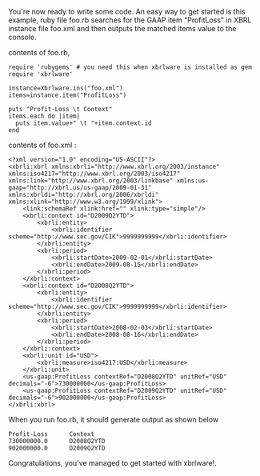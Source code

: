 You're now ready to write some code. An easy way to get started is this example, ruby file foo.rb searches for the GAAP item "ProfitLoss" in XBRL instance file foo.xml and then outputs the matched items value to the console.

contents of foo.rb,

```
require 'rubygems' # you need this when xbrlware is installed as gem
require 'xbrlware'

instance=Xbrlware.ins("foo.xml")
items=instance.item("ProfitLoss")

puts "Profit-Loss \t Context"
items.each do |item|
  puts item.value+" \t "+item.context.id
end
```

contents of foo.xml :

```
<?xml version="1.0" encoding="US-ASCII"?>
<xbrli:xbrl xmlns:xbrli="http://www.xbrl.org/2003/instance" xmlns:iso4217="http://www.xbrl.org/2003/iso4217" 
xmlns:link="http://www.xbrl.org/2003/linkbase" xmlns:us-gaap="http://xbrl.us/us-gaap/2009-01-31" 
xmlns:xbrldi="http://xbrl.org/2006/xbrldi" xmlns:xlink="http://www.w3.org/1999/xlink">
    <link:schemaRef xlink:href="" xlink:type="simple"/>
    <xbrli:context id="D2009Q2YTD">
        <xbrli:entity>
            <xbrli:identifier scheme="http://www.sec.gov/CIK">9999999999</xbrli:identifier>
        </xbrli:entity>
        <xbrli:period>
            <xbrli:startDate>2009-02-01</xbrli:startDate>
            <xbrli:endDate>2009-08-15</xbrli:endDate>
        </xbrli:period>
    </xbrli:context>
    <xbrli:context id="D2008Q2YTD">
        <xbrli:entity>
            <xbrli:identifier scheme="http://www.sec.gov/CIK">9999999999</xbrli:identifier>
        </xbrli:entity>
        <xbrli:period>
            <xbrli:startDate>2008-02-03</xbrli:startDate>
            <xbrli:endDate>2008-08-16</xbrli:endDate>
        </xbrli:period>
    </xbrli:context>  
    <xbrli:unit id="USD">
        <xbrli:measure>iso4217:USD</xbrli:measure>
    </xbrli:unit>
    <us-gaap:ProfitLoss contextRef="D2008Q2YTD" unitRef="USD" decimals="-6">730000000</us-gaap:ProfitLoss>
    <us-gaap:ProfitLoss contextRef="D2009Q2YTD" unitRef="USD" decimals="-6">902000000</us-gaap:ProfitLoss>
</xbrli:xbrl>
```

When you run foo.rb, it should generate output as shown below

```
Profit-Loss 	 Context
730000000.0 	 D2008Q2YTD
902000000.0 	 D2009Q2YTD
```

Congratulations, you've managed to get started with xbrlware!.